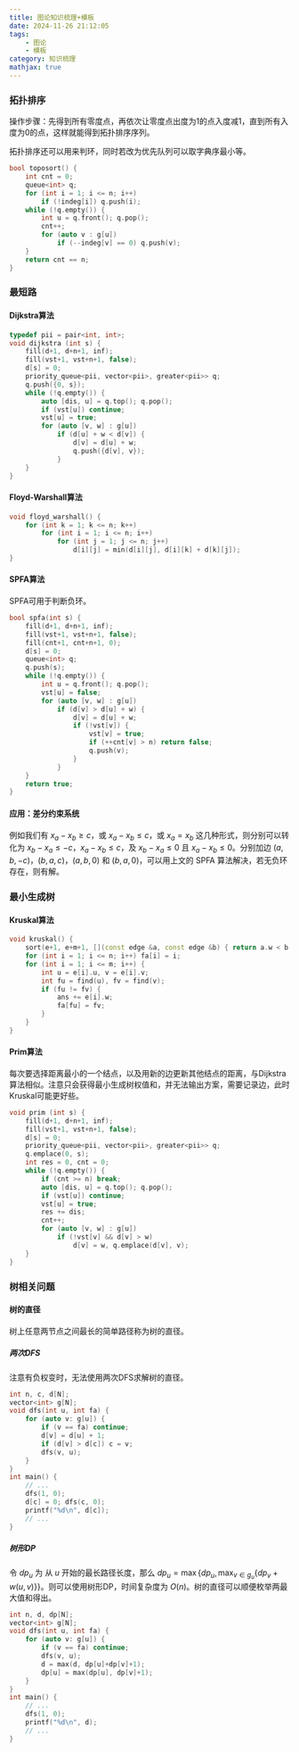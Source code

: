 ```yaml
---
title: 图论知识梳理+模板
date: 2024-11-26 21:12:05
tags:
    - 图论
    - 模板
category: 知识梳理
mathjax: true
---
```


### 拓扑排序

操作步骤：先得到所有零度点，再依次让零度点出度为1的点入度减1，直到所有入度为0的点，这样就能得到拓扑排序序列。

拓扑排序还可以用来判环，同时若改为优先队列可以取字典序最小等。

```c++
bool toposort() {
    int cnt = 0;
    queue<int> q;
    for (int i = 1; i <= n; i++)
        if (!indeg[i]) q.push(i);
    while (!q.empty()) {
        int u = q.front(); q.pop();
        cnt++;
        for (auto v : g[u])
            if (--indeg[v] == 0) q.push(v);
    }
    return cnt == n;
}
```

### 最短路

#### Dijkstra算法

```c++
typedef pii = pair<int, int>;
void dijkstra (int s) {
    fill(d+1, d+n+1, inf);
    fill(vst+1, vst+n+1, false);
    d[s] = 0;
    priority_queue<pii, vector<pii>, greater<pii>> q;
    q.push({0, s});
    while (!q.empty()) {
        auto [dis, u] = q.top(); q.pop();
        if (vst[u]) continue;
        vst[u] = true;
        for (auto [v, w] : g[u])
            if (d[u] + w < d[v]) {
                d[v] = d[u] + w;
                q.push({d[v], v});
            }
    }
}
```

#### Floyd-Warshall算法

```c++
void floyd_warshall() {
    for (int k = 1; k <= n; k++)
        for (int i = 1; i <= n; i++)
            for (int j = 1; j <= n; j++)
                d[i][j] = min(d[i][j], d[i][k] + d[k][j]);
}
```

#### SPFA算法

SPFA可用于判断负环。

```c++
bool spfa(int s) {
    fill(d+1, d+n+1, inf);
    fill(vst+1, vst+n+1, false);
    fill(cnt+1, cnt+n+1, 0);
    d[s] = 0;
    queue<int> q;
    q.push(s);
    while (!q.empty()) {
        int u = q.front(); q.pop();
        vst[u] = false;
        for (auto [v, w] : g[u])
            if (d[v] > d[u] + w) {
                d[v] = d[u] + w;
                if (!vst[v]) {
                    vst[v] = true;
                    if (++cnt[v] > n) return false;
                    q.push(v);
                }
            }
    }
    return true;
}
```

#### 应用：差分约束系统

例如我们有 $x_a - x_b \geq c$，或 $x_a - x_b \leq c$，或 $x_a = x_b$ 这几种形式，则分别可以转化为 $x_b - x_a \leq -c$，$x_a - x_b \leq c$，及 $x_b - x_a \leq 0$ 且 $x_a - x_b \leq 0$。分别加边 $(a, b, -c)$，$(b, a, c)$，$(a, b, 0)$ 和 $(b, a, 0)$，可以用上文的 SPFA 算法解决，若无负环存在，则有解。

### 最小生成树

#### Kruskal算法

```c++
void kruskal() {
    sort(e+1, e+m+1, [](const edge &a, const edge &b) { return a.w < b.w; });
    for (int i = 1; i <= n; i++) fa[i] = i;
    for (int i = 1; i <= m; i++) {
        int u = e[i].u, v = e[i].v;
        int fu = find(u), fv = find(v);
        if (fu != fv) {
            ans += e[i].w;
            fa[fu] = fv;
        }
    }
}
```

#### Prim算法

每次要选择距离最小的一个结点，以及用新的边更新其他结点的距离，与Dijkstra算法相似。注意只会获得最小生成树权值和，并无法输出方案，需要记录边，此时Kruskal可能更好些。

```c++
void prim (int s) {
    fill(d+1, d+n+1, inf);
    fill(vst+1, vst+n+1, false);
    d[s] = 0;
    priority_queue<pii, vector<pii>, greater<pii>> q;
    q.emplace(0, s);
    int res = 0, cnt = 0;
    while (!q.empty()) {
        if (cnt >= n) break;
        auto [dis, u] = q.top(); q.pop();
        if (vst[u]) continue;
        vst[u] = true;
        res += dis;
        cnt++;
        for (auto [v, w] : g[u])
            if (!vst[v] && d[v] > w)
                d[v] = w, q.emplace(d[v], v);
    }
}
```

### 树相关问题

#### 树的直径

树上任意两节点之间最长的简单路径称为树的直径。

##### 两次DFS

注意有负权变时，无法使用两次DFS求解树的直径。

```c++
int n, c, d[N];
vector<int> g[N];
void dfs(int u, int fa) {
    for (auto v: g[u]) {
        if (v == fa) continue;
        d[v] = d[u] + 1;
        if (d[v] > d[c]) c = v;
        dfs(v, u);
    }
}
int main() {
    // ...
    dfs(1, 0);
    d[c] = 0; dfs(c, 0);
    printf("%d\n", d[c]);
    // ...
}
```

##### 树形DP

令 $dp_u$ 为 从 $u$ 开始的最长路径长度，那么 $dp_u = \max \{dp_u, \max_{v \in g_u} \{dp_v + w(u, v)\}\}$。则可以使用树形DP，时间复杂度为 $O(n)$。树的直径可以顺便枚举两最大值和得出。

```c++
int n, d, dp[N];
vector<int> g[N];
void dfs(int u, int fa) {
    for (auto v: g[u]) {
        if (v == fa) continue;
        dfs(v, u);
        d = max(d, dp[u]+dp[v]+1);
        dp[u] = max(dp[u], dp[v]+1);
    }
}
int main() {
    // ...
    dfs(1, 0);
    printf("%d\n", d);
    // ...
}
```